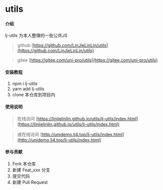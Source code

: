# utils

#### 介绍
lj-utils 为本人整理的一些公共JS

> github [https://github.com/LinJieLinLin/utils](https://github.com/LinJieLinLin/utils)

> gitee [https://gitee.com/uni-pro/utils](https://gitee.com/uni-pro/utils)

#### 安装教程

1.  npm i lj-utils
2.  yarn add lj-utils
3.  clone 本仓库到项目内

#### 使用说明
> 在线访问  [https://linjielinlin.github.io/utils/lj-utils/index.html](https://linjielinlin.github.io/utils/lj-utils/index.html)

> 或在线访问  [http://unidemo.lj4.top/lj-utils/index.html](http://unidemo.lj4.top/lj-utils/index.html)

#### 参与贡献

1.  Fork 本仓库
2.  新建 Feat_xxx 分支
3.  提交代码
4.  新建 Pull Request
